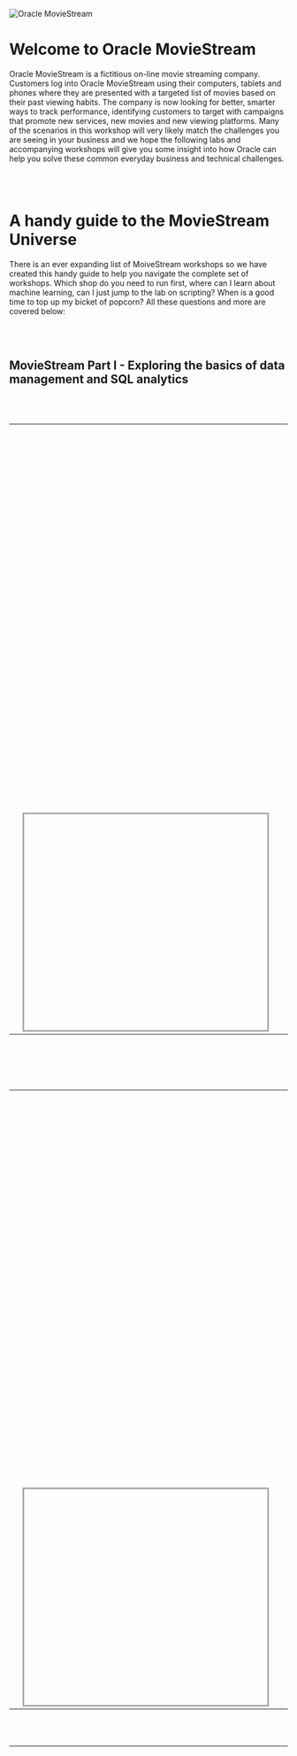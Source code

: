 ![Oracle MovieStream](images/3038282309.jpeg)

<style>
td, th {
   border: none!important;
}
</style>


# Welcome to Oracle MovieStream

Oracle MovieStream is a fictitious on-line movie streaming company. Customers log into Oracle MovieStream using their computers, tablets and phones where they are presented with a targeted list of movies based on their past viewing habits. The company is now looking for better, smarter ways to track performance, identifying customers to target with campaigns that promote new services, new movies and new viewing platforms. Many of the scenarios in this workshop will very likely match the challenges you are seeing in your business and we hope the following labs and accompanying workshops will give you some insight into how Oracle can help you solve these common everyday business and technical challenges.

<br><br>

# A handy guide to the MovieStream Universe

There is an ever expanding list of MoiveStream workshops so we have created this handy guide to help you navigate the complete set of workshops. Which shop do you need to run first, where can I learn about machine learning, can I just jump to the lab on scripting? When is a good time to top up my bicket of popcorn? All these questions and more are covered below:

<br><br>


## MovieStream Part I - Exploring the basics of data management and SQL analytics

<br>
<br>


<table width="100%" >
<tr>
<td width="10%" align="center">
</td>
<td valign="bottom">
<div style="border: 3px solid darkgrey;  color:white; font-family:arial; font-size:22pt; font-weight:bold; text-align: center; padding: 20px; width: 400px; height: 350px; background: url(https://www.oracle.com/asset/web/i/rh02-panel1.jpg); background-size: cover; text-align: center; align: center; vertical-align: bottom;">
<br><br>
Data Loading and Management Using Zero-Code on the MovieStream Dataset Workshop
</div>
</td>
<td valign="top">
<div style="margin-left:50px;">

<strong>Overview</strong><br>
You will quickly get an overview of how the team at MovieStream built their solution and performed sophisticated analytics thru a series of labs you will experience the edited highlights of the following topics:

<strong>Objectives</strong>
* Deploy an Autonomous Database instance
* Integrate Autonomous Database with the Data Lake
* Use advanced SQL to uncover issues and possibilities
* Predict customer churn using Machine Learning
* Use spatial analyses to help provide localized promotions
* Offer recommendations based on graph relationships

<br>
<br>
<strong>Duration</strong><br>
This is the high level tour around the world of MovieStream. The workshop will take round 90 minutes to complete.
<br>
<br>
<div style="font-familt:arial; font-weight: bold;">

[CLICK HERE TO LAUNCH THE WORKSHOP](https://apexapps.oracle.com/pls/apex/f?p=133:100:1635531922091::::SEARCH:moviestream)

</strong>
</td>
</tr>
</table>

<br>
<br>

<br>
<br>


<table width="100%">
<tr>
<td width="10%" align="center">
</td>
<td valign="bottom">
<div style="border: 3px solid darkgrey;  color:white; font-family:arial; font-size:22pt; font-weight:bold; text-align: center; padding: 20px; width: 400px; height: 350px; background: url(https://www.oracle.com/asset/web/i/rh02-panel2.jpg); background-size: cover; text-align: center; align: center; vertical-align: bottom;">
<br><br>
Data Loading and Management Using SQL on the MovieStream Dataset Workshop
</div>
</td>
<td valign="top">
<div style="margin-left:50px;">

<strong>Overview</strong></br>
In this workshop, you will go through the steps to load movie sales data into an Oracle Autonomous Data Warehouse on Shared Infrastructure (ADB-S). You will load data from the object store, enable data integrity checks and finally apply updates to the sales data.

<strong>Objectives</strong>
* Provisioning an Autonomous Database
* Loading Movie Sales Data
* Enabling Data Integrity
* Updating the Sales Data

<strong>Duration</strong><br>
This is the high level touraround the world of MovieStream. The workshop will take round 90 minutes to complete.
<br>
<br>
<div style="font-familt:arial; font-weight: bold;">

[CLICK HERE TO LAUNCH THE WORKSHOP](https://apexapps.oracle.com/pls/apex/dbpm/r/livelabs/view-workshop?wid=838)

[GitHub](http://github.com)

</div>

</td>
</tr>
</table>

<br>
<br>


<table width="100%">
<tr>
<td width="10%" align="center">
</td>
<td valign="bottom">
<div style="border: 3px solid darkgrey;  color:white; font-family:arial; font-size:22pt; font-weight:bold; text-align: center; padding: 20px; width: 400px; height: 350px; background: url(https://www.oracle.com/asset/web/i/rh02-panel3.jpg); background-size: cover; text-align: center; align: center; vertical-align: bottom;">
<br><br>
Analytics Using SQL on the MovieStream Dataset Workshop
</div>
</td>
<td valign="top">
<div style="margin-left:50px;">

<strong>Overview</strong><br>
The company is now looking for better, smarter ways to track performance, identifying target customers with campaigns to promote new services, new movies and new viewing platforms. Many of the analytical scenarios in this workshop will very likely match the challenges you are seeing in your business and we hope the following examples will give you some insight into how Oracle can help you solve these common everyday challenges.

<strong>Objectives</strong>
* Analyzing Movie Sales Data
* Working with Semi-Structured Movie Data
* Deeper Analysis of Movie Sales Data
* Managing Text Lists Using SQL
* Finding Our Most Important Customers
* Targeting Customers Based On Viewing Patterns
* Applying Machine Learning to Customer Demographics

<br>
<br>
<strong>Duration</strong><br>
This is the high level touraround the world of MovieStream. The workshop will take round 90 minutes to complete.

<br>
<br>
<div style="font-familt:arial; font-weight: bold;">

[CLICK HERE TO LAUNCH THE WORKSHOP](https://apexapps.oracle.com/pls/apex/dbpm/r/livelabs/view-workshop?wid=852)

</div>


</td>
</tr>
</table>



<br><br>

## MovieStream Part II - Exploring the complete data-to-dashboard story

<br>
<br>
<table width="100%">
<tr>
<td width="10%" align="center">
</td>
<td valign="bottom">
<div style="border: 3px solid darkgrey;  color:white; font-family:arial; font-size:22pt; font-weight:bold; text-align: center; padding: 20px; width: 400px; height: 350px; background: url(https://www.oracle.com/node/oce/storyhub/prod/api/v1.1/assets/CONT1A59F07A471C4DEFA7E4A9635C0E24C3/native); background-size: cover; text-align: center; align: center; vertical-align: bottom;">
<br><br><br>
Action! MovieStream Analytics Produce the Best Picture with Oracle Cloud - Trailer
</div>
</td>
<td valign="top">
<div style="margin-left:50px;">

<strong>Overview</strong><br>
You will quickly get an overview of how the team at MovieStream built their solution and performed sophisticated analytics thru a series of labs you will experience the edited highlights of the following topics:

<strong>Objectives</strong><br>
* Deploy an Autonomous Database instance
* See how Autonomous Database integrates with the Data Lake
* Use SQL features and functions to explore sales data
* Sneak peak at automation for building machine learning models
* Sneak peak into jow spatial analytics can help provide localized promotions
* Sneak peak into using graph to make recommendations

<strong>Duration</strong><br>
This is the high level touraround the world of MovieStream. The workshop will take round 90 minutes to complete.
<br>
<br>
<div style="font-familt:arial; font-weight: bold;">

[CLICK HERE TO LAUNCH THE WORKSHOP](https://apexapps.oracle.com/pls/apex/dbpm/r/livelabs/view-workshop?wid=865)

</div>

</td>
</tr>
</table>

<br><br>

<table width="100%">
<tr>
<td width="10%" align="center">
</td>
<td valig="bottom">
<div style="border: 3px solid #186A3B;  color:white; font-family:arial; font-size:22pt; font-weight:bold; text-align: center; padding: 20px; width: 400px; height: 350px; background: url(https://www.oracle.com/node/oce/storyhub/prod/api/v1.1/assets/CONTB677ADB6CC2F4D5CB0DAC8CC510B7356/native); background-size: cover">
<br><br>
Action! MovieStream Analytics Produce the Best Picture with Oracle Cloud - THE EPIC WORKSHOP
</div>
</td>
<td valign="top">
<div style="margin-left:50px;">

<strong>Overview</strong><br>
You will go a lot deeper into how the team at MovieStream built their solution and performed sophisticated analytics thru a series of labs that help you explore in detail the following topics:

<strong>Objectives</strong><br>
* Deploy an Autonomous Database instance
* Integrate Autonomous Database with the Data Lake
* Use advanced SQL to uncover issues and possibilities
* Predict customer churn using Machine Learning
* Use spatial analyses to help provide localized promotions
* Offer recommendations based on graph relationships


<strong>Duration</strong><br>
This is the total full-on, 3D experience and lasts round 4 hours.

<br>
<br>
<div style="font-familt:arial; font-weight: bold;">

[CLICK HERE TO LAUNCH THE WORKSHOP](https://apexapps.oracle.com/pls/apex/dbpm/r/livelabs/view-workshop?wid=889)

</div>

</tr>
</table>

<br><br>

<br><br><br><br>

## Acknowledgements

* **Created By/Date** - Keith Laker, Product Manager, Autonomous Database, March 2021

* **Last Updated By** - Keith Laker, November 2021
